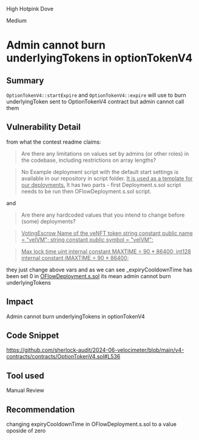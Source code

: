 High Hotpink Dove

Medium

# Admin cannot burn underlyingTokens in optionTokenV4

## Summary
`OptionTokenV4::startExpire` and `OptionTokenV4::expire` will use to burn underlyingToken sent to OptionTokenV4 contract but admin cannot call them 
## Vulnerability Detail
from what the contest readme claims:
>Are there any limitations on values set by admins (or other roles) in the codebase, including restrictions on array lengths?

>No
Example deployment script with the default start settings is available in our repository in script folder.
<ins>It is used as a template for our deployments.</ins>
It has two parts - first Deployment.s.sol script needs to be run then OFlowDeployment.s.sol script.

and 
>Are there any hardcoded values that you intend to change before (some) deployments?


><ins>VotingEscrow
Name of the veNFT token
string constant public name = "veIVM";
string constant public symbol = "veIVM";

><ins>Max lock time
uint internal constant MAXTIME = 90 * 86400;
int128 internal constant iMAXTIME = 90 * 86400;</ins>
    
they just change above vars and as we can see _expiryCooldownTime has been set 0 in [OFlowDeployment.s.sol](https://github.com/sherlock-audit/2024-06-velocimeter/blob/main/v4-contracts/script/OFlowDeployment.s.sol#L69) its mean admin cannot burn underlyingTokens    

## Impact
Admin cannot burn underlyingTokens in optionTokenV4    

## Code Snippet
https://github.com/sherlock-audit/2024-06-velocimeter/blob/main/v4-contracts/contracts/OptionTokenV4.sol#L536

## Tool used

Manual Review

## Recommendation
changing expiryCooldownTime in OFlowDeployment.s.sol to a value oposide of zero
